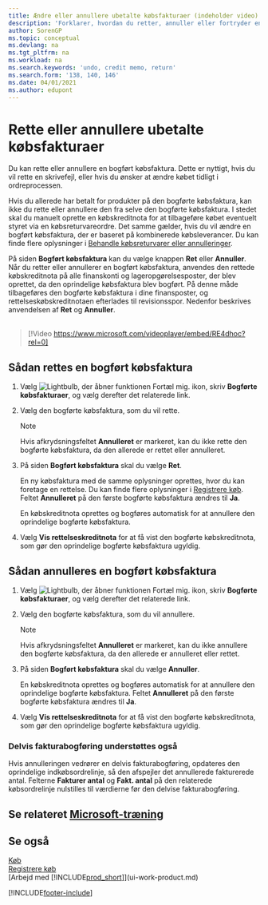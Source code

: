 ```yaml
---
title: Ændre eller annullere ubetalte købsfakturaer (indeholder video)
description: 'Forklarer, hvordan du retter, annuller eller fortryder en bogført købsfaktura og automatisk opretter en købskreditnota.'
author: SorenGP
ms.topic: conceptual
ms.devlang: na
ms.tgt_pltfrm: na
ms.workload: na
ms.search.keywords: 'undo, credit memo, return'
ms.search.form: '138, 140, 146'
ms.date: 04/01/2021
ms.author: edupont
---
```

# <a name="correct-or-cancel-unpaid-purchase-invoices" />Rette eller annullere ubetalte købsfakturaer

Du kan rette eller annullere en bogført købsfaktura. Dette er nyttigt, hvis du vil rette en skrivefejl, eller hvis du ønsker at ændre købet tidligt i ordreprocessen.

Hvis du allerede har betalt for produkter på den bogførte købsfaktura, kan ikke du rette eller annullere den fra selve den bogførte købsfaktura. I stedet skal du manuelt oprette en købskreditnota for at tilbageføre købet eventuelt styret via en købsreturvareordre. Det samme gælder, hvis du vil ændre en bogført købsfaktura, der er baseret på kombinerede købsleverancer. Du kan finde flere oplysninger i [Behandle købsreturvarer eller annulleringer](purchasing-how-process-purchase-returns-cancellations.md).

På siden **Bogført købsfaktura** kan du vælge knappen **Ret** eller **Annuller**. Når du retter eller annullerer en bogført købsfaktura, anvendes den rettede købskreditnota på alle finanskonti og lageropgørelsesposter, der blev oprettet, da den oprindelige købsfaktura blev bogført. På denne måde tilbageføres den bogførte købsfaktura i dine finansposter, og rettelseskøbskreditnotaen efterlades til revisionsspor. Nedenfor beskrives anvendelsen af **Ret** og **Annuller**.
<br><br>
> [!Video https://www.microsoft.com/videoplayer/embed/RE4dhoc?rel=0]

## <a name="to-correct-a-posted-purchase-invoice" />Sådan rettes en bogført købsfaktura

1. Vælg ![Lightbulb, der åbner funktionen Fortæl mig.](media/ui-search/search_small.png "Fortæl mig, hvad du vil foretage dig") ikon, skriv **Bogførte købsfakturaer**, og vælg derefter det relaterede link.  
2. Vælg den bogførte købsfaktura, som du vil rette.  

    > [!NOTE]  
    >   Hvis afkrydsningsfeltet **Annulleret** er markeret, kan du ikke rette den bogførte købsfaktura, da den allerede er rettet eller annulleret.
3. På siden **Bogført købsfaktura** skal du vælge **Ret**.

    En ny købsfaktura med de samme oplysninger oprettes, hvor du kan foretage en rettelse. Du kan finde flere oplysninger i [Registrere køb](purchasing-how-record-purchases.md). Feltet **Annulleret** på den første bogførte købsfaktura ændres til **Ja**.

    En købskreditnota oprettes og bogføres automatisk for at annullere den oprindelige bogførte købsfaktura.
4. Vælg **Vis rettelseskreditnota** for at få vist den bogførte købskreditnota, som gør den oprindelige bogførte købsfaktura ugyldig.

## <a name="to-cancel-a-posted-purchase-invoice" />Sådan annulleres en bogført købsfaktura

1. Vælg ![Lightbulb, der åbner funktionen Fortæl mig.](media/ui-search/search_small.png "Fortæl mig, hvad du vil foretage dig") ikon, skriv **Bogførte købsfakturaer**, og vælg derefter det relaterede link.  
2. Vælg den bogførte købsfaktura, som du vil annullere.

    > [!NOTE]  
    >   Hvis afkrydsningsfeltet **Annulleret** er markeret, kan du ikke annullere den bogførte købsfaktura, da den allerede er annulleret eller rettet.
3. På siden **Bogført købsfaktura** skal du vælge **Annuller**.

    En købskreditnota oprettes og bogføres automatisk for at annullere den oprindelige bogførte købsfaktura. Feltet **Annulleret** på den første bogførte købsfaktura ændres til **Ja**.
4. Vælg **Vis rettelseskreditnota** for at få vist den bogførte købskreditnota, som gør den oprindelige bogførte købsfaktura ugyldig.

### <a name="partial-invoice-posting-also-supported" />Delvis fakturabogføring understøttes også

Hvis annulleringen vedrører en delvis fakturabogføring, opdateres den oprindelige indkøbsordrelinje, så den afspejler det annullerede fakturerede antal. Felterne **Fakturer antal** og **Fakt. antal** på den relaterede købsordrelinje nulstilles til værdierne før den delvise fakturabogføring.

## <a name="see-related-microsoft-trainingtrainingmodulesreceive-invoice-dynamics-d-business-central" />Se relateret [Microsoft-træning](/training/modules/receive-invoice-dynamics-d365-business-central/)

## <a name="see-also" />Se også

[Køb](purchasing-manage-purchasing.md)  
[Registrere køb](purchasing-how-record-purchases.md)  
[Arbejd med [!INCLUDE[prod_short](includes/prod_short.md)]](ui-work-product.md)


[!INCLUDE[footer-include](includes/footer-banner.md)]
